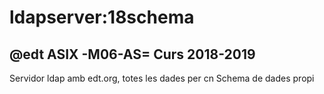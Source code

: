# ldapserver:18schema

## @edt ASIX -M06-AS= Curs 2018-2019

Servidor ldap amb edt.org, totes les dades per cn
Schema de dades propi



